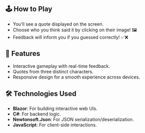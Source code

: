 ## 🕹️ How to Play

- You’ll see a quote displayed on the screen.
- Choose who you think said it by clicking on their image! 🖼️
- Feedback will inform you if you guessed correctly! ✅❌

## 🎨 Features

- Interactive gameplay with real-time feedback.
- Quotes from three distinct characters.
- Responsive design for a smooth experience across devices.

## 🛠️ Technologies Used

- **Blazor**: For building interactive web UIs.
- **C#**: For backend logic.
- **Newtonsoft.Json**: For JSON serialization/deserialization.
- **JavaScript**: For client-side interactions.